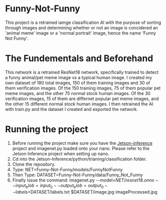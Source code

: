 # Funny-Not-Funny

This project is a retrained iamge classification AI with the purpose of sorting through images and determining whether or not 
an image is concidered an 'animal meme' image or a 'normal portrait' image, hence the name 'Funny Not Funny'.

# The Fundementals and Beforehand

This network is a retrained ResNet18 network, specifically trained to detect a funny animal/pet meme image vs a typical human image.
I created my own dataset of 180 total images, 150 of them training images and 30 of them verification images.
Of the 150 training images, 75 of them popular pet meme images, and the other 75 normal stock human images.
Of the 30 verification images, 15 of them are differnet popular pet meme images, and the other 15 different normal stock human images.
I then retrained the AI with train.py and the dataset I created and exported the network.

# Running the project

1. Before running the project make sure you have the [Jetson-inference](https://github.com/dusty-nv/jetson-inference) project and imagenet.py loaded onto your nano. Please refer to the Jetson Inference project when setting up nano.
2. Cd into the Jetson-Inference/python/trianing/classification folder.
3. Clone the repository.
4. Type: NET=Funny-Not-Funny/models/FunnyNotFunny
5. Then Type: DATASET=Funny-Not-Funny/data/Funny_Not_Funny
6. Finally issue the command: imagenet.py --model=$NET/resnet18.onnx --input_blob=input_0 --output_blob=output_0 --labels=$DATASET/labels.txt $DATASET/image.jpg imageProcessed.jpg
